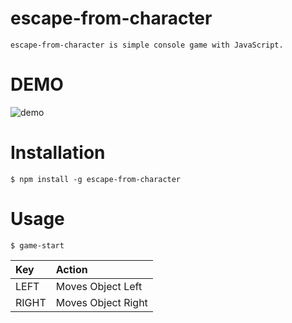 # escape-from-character
```escape-from-character is simple console game with JavaScript.```

# DEMO
![demo](https://user-images.githubusercontent.com/52092916/117969763-cfd5e300-b362-11eb-8eba-a127d931d4c0.gif)

# Installation
```$ npm install -g escape-from-character```

# Usage
```$ game-start```

| Key | Action |
|:-----------|:-----------|
| LEFT | Moves Object Left |
| RIGHT	| Moves Object Right |

